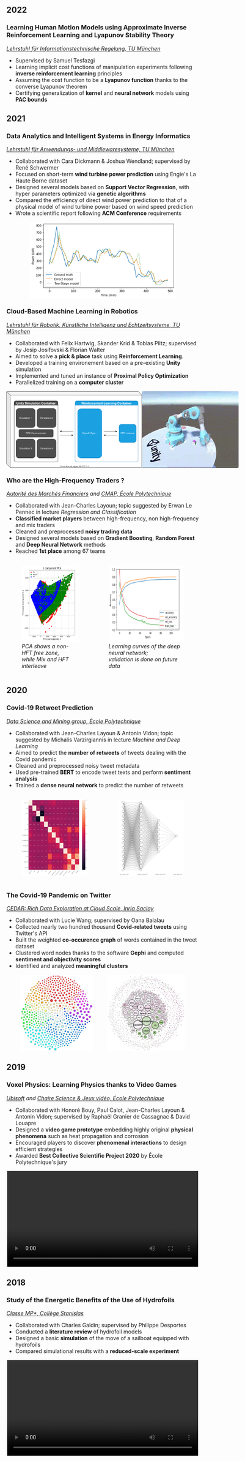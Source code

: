 <!-- CSS styles -->
<style>
  .pic-container {
    display: flex;
    justify-content: space-evenly;
    align-items: flex-start;
    margin-top: 15px;
    margin-bottom: 20px;
  }
  .pic {
    height: 200px;
    padding: 0px;
    border-radius: 1%;
  }
</style>

## 2022

<!-- IDP -->

### Learning Human Motion Models using Approximate Inverse Reinforcement Learning and Lyapunov Stability Theory

_[Lehrstuhl für Informationstechnische Regelung, TU München](https://www.ce.cit.tum.de/en/itr/home/)_

- Supervised by Samuel Tesfazgi
- Learning implicit cost functions of manipulation experiments following **inverse reinforcement learning** principles
- Assuming the cost function to be a **Lyapunov function** thanks to the converse Lyapunov theorem
- Certifying generalization of **kernel** and **neural network** models using **PAC bounds**

## 2021

<!-- DAISE -->

### Data Analytics and Intelligent Systems in Energy Informatics

_[Lehrstuhl für Anwendungs- und Middlewaresysteme, TU München](https://www.cs.cit.tum.de/msrg/home/)_

- Collaborated with Cara Dickmann & Joshua Wendland; supervised by René Schwermer
- Focused on short-term **wind turbine power prediction** using Engie's La Haute Borne dataset
- Designed several models based on **Support Vector Regression**, with hyper parameters optimized via **genetic algorithms**
- Compared the efficiency of direct wind power prediction to that of a physical model of wind turbine power based on wind speed prediction
- Wrote a scientific report following **ACM Conference** requirements

<div  class="pic-container">
  <img src="images/daise/wind_power_prediction.png" class="pic" />
</div>

<!-- CMLR -->

### Cloud-Based Machine Learning in Robotics

_[Lehrstuhl für Robotik, Künstliche Intelligenz und Echtzeitsysteme, TU München](https://www.ce.cit.tum.de/en/air/home/)_

- Collaborated with Felix Hartwig, Skander Krid & Tobias Piltz; supervised by Josip Josifovski & Florian Walter
- Aimed to solve a **pick & place** task using **Reinforcement Learning**.
- Developed a training environement based on a pre-existing **Unity** simulation
- Implemented and tuned an instance of **Proximal Policy Optimization**
- Parallelized training on a **computer cluster**

<div class="pic-container">
  <img src="images/cmlr/architecture.svg" class="pic"/>
  <img src="images/cmlr/pick-place.gif" class="pic"/>
</div>

<!-- AMF -->

### Who are the High-Frequency Traders ?

_[Autorité des Marchés Financiers](https://www.amf-france.org/en) and [CMAP, École Polytechnique](https://portail.polytechnique.edu/cmap/en)_

- Collaborated with Jean-Charles Layoun; topic suggested by Erwan Le Pennec in lecture _Regression and Classification_
- **Classified market players** between high-frequency, non high-frequency and mix traders
- Cleaned and preprocessed **noisy trading data**
- Designed several models based on **Gradient Boosting**, **Random Forest** and **Deep Neural Network** methods
- Reached **1st place** among 67 teams

<div class="pic-container">
  <figure style="display: inline-block;">
    <img src="images/amf-hft/2vs1.png" class="pic"/>
    <figcaption style="font-style: italic;">PCA shows a non-HFT free zone, <br> while Mix and HFT interleave</figcaption>
  </figure> 
  <figure style="display: inline-block;">
    <img src="images/amf-hft/Training_Plot.png" class="pic"/> 
    <figcaption style="font-style: italic;">Learning curves of the deep neural network;<br> validation is done on future data </figcaption>
  </figure>
</div>

## 2020

<!-- Twitter challenge -->

### Covid-19 Retweet Prediction

_[Data Science and Mining group, École Polytechnique](http://www.lix.polytechnique.fr/dascim/)_

- Collaborated with Jean-Charles Layoun & Antonin Vidon; topic suggested by Michalis Varzirgiannis in lecture _Machine and Deep Learning_
- Aimed to predict the **number of retweets** of tweets dealing with the Covid pandemic
- Cleaned and preprocessed noisy tweet metadata
- Used pre-trained **BERT** to encode tweet texts and perform **sentiment analysis**
- Trained a **dense neural network** to predict the number of retweets

<div class="pic-container">
  <figure style="display: inline-block;">
    <img src="images/covid-rt/correlation_matrix.png" class="pic"/>
    <!-- <figcaption style="font-style: italic;">PCA shows a non-HFT free zone, <br> while Mix and HFT interleave</figcaption> -->
  </figure>
  <figure style="display: inline-block;">
    <img src="images/covid-rt/dense_NN_archi.png" class="pic"/> 
    <!-- <figcaption style="font-style: italic;">Learning curves of the deep neural network;<br> validation is done on future data </figcaption> -->
  </figure>
</div>

<!-- Covid 19 Modal -->

### The Covid-19 Pandemic on Twitter

_[CEDAR: Rich Data Exploration at Cloud Scale, Inria Saclay](https://team.inria.fr/cedar/)_

- Collaborated with Lucie Wang; supervised by Oana Balalau
- Collected nearly two hundred thousand **Covid-related tweets** using Twitter's API
- Built the weighted **co-occurence graph** of words contained in the tweet dataset
- Clustered word nodes thanks to the software **Gephi** and computed **sentiment and objectivity scores**
- Identified and analyzed **meaningful clusters**

<div class="pic-container">
  <img src="images/covid-graph/color-clusters.png" class="pic"/>
  <img src="images/covid-graph/pagerank-coefficient.png" class="pic"/> 
</div>

## 2019

 <!-- PSC -->

### Voxel Physics: Learning Physics thanks to Video Games

_[Ubisoft](https://www.ubisoft.com/en-us/) and [Chaire Science & Jeux vidéo, École Polytechnique](https://sciencexgames.fr/)_

- Collaborated with Honoré Bouy, Paul Calot, Jean-Charles Layoun & Antonin Vidon; supervised by Raphaël Granier de Cassagnac & David Louapre
- Designed a **video game prototype** embedding highly original **physical phenomena** such as heat propagation and corrosion
- Encouraged players to discover **phenomenal interactions** to design efficient strategies
- Awarded **Best Collective Scientific Project 2020** by École
  Polytechnique's jury

<div class="pic-container">
  <video height="250" controls>
    <source src="images/psc-voxels/video_12_methode_du_polytechnicien.mp4" type="video/mp4">
  </video>
</div>

## 2018

 <!-- TIPE -->

### Study of the Energetic Benefits of the Use of Hydrofoils

_[Classe MP\*, Collège Stanislas](https://www.stanislas.fr/presentation-des-filieres-de-la-prepa-de-stanislas)_

- Collaborated with Charles Galdin; supervised by Philippe Desportes
- Conducted a **literature review** of hydrofoil models
- Designed a basic **simulation** of the move of a sailboat equipped with hydrofoils
- Compared simulational results with a **reduced-scale experiment**

<div class="pic-container">
  <video height="250" controls>
    <source src="images/hydrofoil/dragged_foiler.mp4" type="video/mp4">
  </video>
</div>

